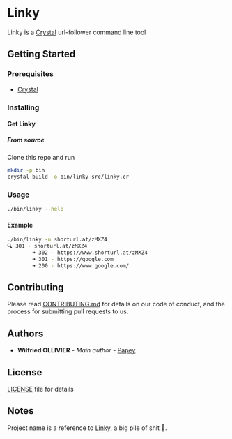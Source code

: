 # Linky

Linky is a [Crystal](https://crystal-lang.org/) url-follower command line tool

## Getting Started

### Prerequisites

- [Crystal](https://crystal-lang.org/)

### Installing

#### Get Linky

##### From source

Clone this repo and run

```sh
mkdir -p bin
crystal build -o bin/linky src/linky.cr
```

### Usage

```sh
./bin/linky --help
```

#### Example

```sh
./bin/linky -u shorturl.at/zMXZ4
🔍 301 - shorturl.at/zMXZ4
        ➜ 302 - https://www.shorturl.at/zMXZ4
        ➜ 301 - https://google.com
        ➜ 200 - https://www.google.com/
```

## Contributing

Please read [CONTRIBUTING.md](CONTRIBUTING.md) for details on our code of conduct, and the process for submitting pull requests to us.

## Authors

- **Wilfried OLLIVIER** - _Main author_ - [Papey](https://github.com/papey)

## License

[LICENSE](LICENSE) file for details

## Notes

Project name is a reference to [Linky](https://www.enedis.fr/linky-compteur-communicant), a big pile of shit 💩.
